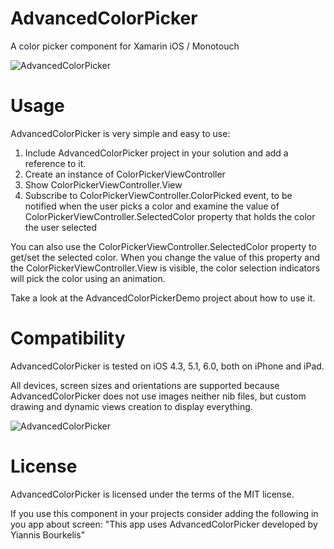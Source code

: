 AdvancedColorPicker
===================

A color picker component for Xamarin iOS / Monotouch

![AdvancedColorPicker](https://github.com/YiannisBourkelis/AdvancedColorPicker/raw/master/Images/iPhone_colorpicker.png)

Usage
=====
AdvancedColorPicker is very simple and easy to use:

1. Include AdvancedColorPicker project in your solution and add a reference to it.
2. Create an instance of ColorPickerViewController
3. Show ColorPickerViewController.View
4. Subscribe to ColorPickerViewController.ColorPicked event, to be notified when the user picks a color and
   examine the value of ColorPickerViewController.SelectedColor property that holds the color the user selected

You can also use the ColorPickerViewController.SelectedColor property to get/set the selected color. 
When you change the value of this property and the ColorPickerViewController.View is visible, the color
selection indicators will pick the color using an animation.

Take a look at the AdvancedColorPickerDemo project about how to use it.



Compatibility
==============
AdvancedColorPicker is tested on iOS 4.3, 5.1, 6.0, both on iPhone and iPad.

All devices, screen sizes and orientations are supported because AdvancedColorPicker 
does not use images neither nib files, but custom drawing and dynamic views creation to display everything.

![AdvancedColorPicker](https://github.com/YiannisBourkelis/AdvancedColorPicker/raw/master/Images/iPad_landscape_colorpicker.png)

License
========
AdvancedColorPicker is licensed under the terms of the MIT license.

If you use this component in your projects consider adding the following in you app about screen:
"This app uses AdvancedColorPicker developed by Yiannis Bourkelis"
